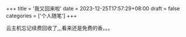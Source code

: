 +++
title = '我又回来啦'
date = 2023-12-25T17:57:29+08:00
draft = false
categories = ['个人随笔']
+++

云主机忘记续费回收了,,,看来还是免费的香。。。
